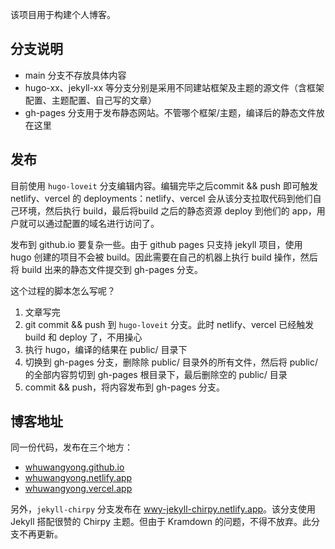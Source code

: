 该项目用于构建个人博客。

## 分支说明
- main 分支不存放具体内容
- hugo-xx、jekyll-xx 等分支分别是采用不同建站框架及主题的源文件（含框架配置、主题配置、自己写的文章）
- gh-pages 分支用于发布静态网站。不管哪个框架/主题，编译后的静态文件放在这里

## 发布
目前使用 `hugo-loveit` 分支编辑内容。编辑完毕之后commit && push 即可触发 netlify、vercel 的 deployments：netlify、vercel 会从该分支拉取代码到他们自己环境，然后执行 build，最后将build 之后的静态资源 deploy 到他们的 app，用户就可以通过配置的域名进行访问了。

发布到 github.io 要复杂一些。由于 github pages 只支持 jekyll 项目，使用 hugo 创建的项目不会被 build。因此需要在自己的机器上执行 build 操作，然后将 build 出来的静态文件提交到 gh-pages 分支。

这个过程的脚本怎么写呢？

1. 文章写完
2. git commit && push 到 `hugo-loveit` 分支。此时 netlify、vercel 已经触发 build 和 deploy 了，不用操心
3. 执行 hugo，编译的结果在 public/ 目录下
4. 切换到 gh-pages 分支，删除除 public/ 目录外的所有文件，然后将 public/ 的全部内容剪切到 gh-pages 根目录下，最后删除空的 public/ 目录
5. commit && push，将内容发布到 gh-pages 分支。

## 博客地址
同一份代码，发布在三个地方：
- [whuwangyong.github.io](https://whuwangyong.github.io)
- [whuwangyong.netlify.app](https://whuwangyong.netlify.app)
- [whuwangyong.vercel.app](https://whuwangyong.vercel.app)

另外，`jekyll-chirpy` 分支发布在 [wwy-jekyll-chirpy.netlify.app](https://wwy-jekyll-chirpy.netlify.app)。该分支使用
 Jekyll 搭配很赞的 Chirpy 主题。但由于 Kramdown 的问题，不得不放弃。此分支不再更新。